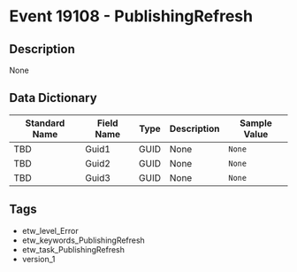 # Event 19108 - PublishingRefresh

## Description
None

## Data Dictionary
|Standard Name|Field Name|Type|Description|Sample Value|
|---|---|---|---|---|
|TBD|Guid1|GUID|None|`None`|
|TBD|Guid2|GUID|None|`None`|
|TBD|Guid3|GUID|None|`None`|

## Tags
* etw_level_Error
* etw_keywords_PublishingRefresh
* etw_task_PublishingRefresh
* version_1